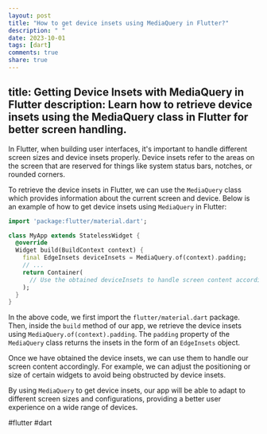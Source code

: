 ```yaml
---
layout: post
title: "How to get device insets using MediaQuery in Flutter?"
description: " "
date: 2023-10-01
tags: [dart]
comments: true
share: true
---
```

title: Getting Device Insets with MediaQuery in Flutter
description: Learn how to retrieve device insets using the MediaQuery class in Flutter for better screen handling.
---

In Flutter, when building user interfaces, it's important to handle different screen sizes and device insets properly. Device insets refer to the areas on the screen that are reserved for things like system status bars, notches, or rounded corners.

To retrieve the device insets in Flutter, we can use the `MediaQuery` class which provides information about the current screen and device. Below is an example of how to get device insets using `MediaQuery` in Flutter:

```dart
import 'package:flutter/material.dart';

class MyApp extends StatelessWidget {
  @override
  Widget build(BuildContext context) {
    final EdgeInsets deviceInsets = MediaQuery.of(context).padding;
    // ...
    return Container(
      // Use the obtained deviceInsets to handle screen content accordingly
    );
  }
}
```

In the above code, we first import the `flutter/material.dart` package. Then, inside the `build` method of our app, we retrieve the device insets using `MediaQuery.of(context).padding`. The `padding` property of the `MediaQuery` class returns the insets in the form of an `EdgeInsets` object.

Once we have obtained the device insets, we can use them to handle our screen content accordingly. For example, we can adjust the positioning or size of certain widgets to avoid being obstructed by device insets.

By using `MediaQuery` to get device insets, our app will be able to adapt to different screen sizes and configurations, providing a better user experience on a wide range of devices.

#flutter #dart